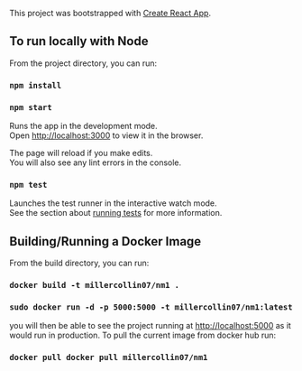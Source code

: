 This project was bootstrapped with [Create React App](https://github.com/facebook/create-react-app).

## To run locally with Node

From the project directory, you can run:

### `npm install`
### `npm start`

Runs the app in the development mode.<br>
Open [http://localhost:3000](http://localhost:3000) to view it in the browser.

The page will reload if you make edits.<br>
You will also see any lint errors in the console.

### `npm test`

Launches the test runner in the interactive watch mode.<br>
See the section about [running tests](https://facebook.github.io/create-react-app/docs/running-tests) for more information.

## Building/Running a Docker Image

From the build directory, you can run:

### `docker build -t millercollin07/nm1 .`
### `sudo docker run -d -p 5000:5000 -t millercollin07/nm1:latest`

you will then be able to see the project running at [http://localhost:5000](http://localhost:5000) as it would run in production.
To pull the current image from docker hub run:

### `docker pull docker pull millercollin07/nm1`

